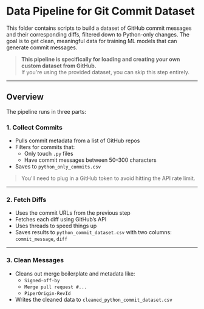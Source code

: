 # Data Pipeline for Git Commit Dataset

This folder contains scripts to build a dataset of GitHub commit messages and their corresponding diffs, filtered down to Python-only changes. The goal is to get clean, meaningful data for training ML models that can generate commit messages.

> **This pipeline is specifically for loading and creating your own custom dataset from GitHub.**  
> If you're using the provided dataset, you can skip this step entirely.


---

## Overview

The pipeline runs in three parts:

### 1. **Collect Commits**

- Pulls commit metadata from a list of GitHub repos
- Filters for commits that:
  - Only touch `.py` files
  - Have commit messages between 50–300 characters
- Saves to `python_only_commits.csv`

> You'll need to plug in a GitHub token to avoid hitting the API rate limit.

---

### 2. **Fetch Diffs**

- Uses the commit URLs from the previous step
- Fetches each diff using GitHub’s API
- Uses threads to speed things up
- Saves results to `python_commit_dataset.csv` with two columns:  
  `commit_message`, `diff`

---

### 3. **Clean Messages**

- Cleans out merge boilerplate and metadata like:
  - `Signed-off-by`
  - `Merge pull request #...`
  - `PiperOrigin-RevId`
- Writes the cleaned data to `cleaned_python_commit_dataset.csv`

